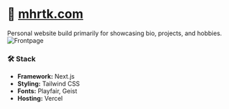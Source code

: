 # 🔗 [mhrtk.com](https://mhrtk.com)
Personal website build primarily for showcasing bio, projects, and hobbies.
![Frontpage](https://github.com/user-attachments/assets/db5a1f94-b311-4296-bd61-39d2ada7aad2)


### 🛠 Stack
- **Framework:** Next.js
- **Styling:** Tailwind CSS
- **Fonts:** Playfair, Geist
- **Hosting:** Vercel
